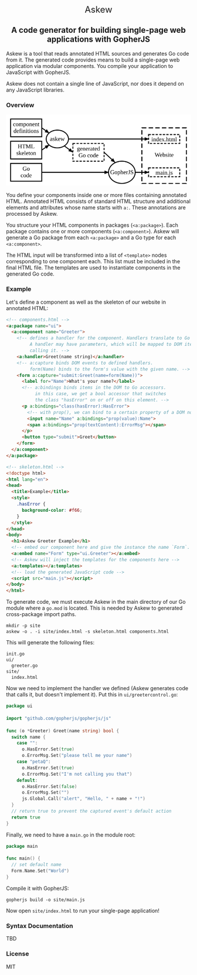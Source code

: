 <p align="center" style="font-size: x-large;">Askew</p>

<h2 align="center">A code generator for building single-page web applications with GopherJS</h2>

Askew is a tool that reads annotated HTML sources and generates Go code from it.
The generated code provides means to build a single-page web application via modular components.
You compile your application to JavaScript with GopherJS.

Askew does not contain a single line of JavaScript, nor does it depend on any JavaScript libraries.

### Overview

<img src="./pipeline.svg">

You define your components inside one or more files containing annotated HTML.
Annotated HTML consists of standard HTML structure and additional elements and attributes whose name starts with `a:`.
These annotations are processed by Askew.

You structure your HTML components in packages (`<a:package>`).
Each package contains one or more components (`<a:component>`).
Askew will generate a Go package from each `<a:package>` and a Go type for each `<a:component>`.

The HTML input will be transformed into a list of `<template>` nodes corresponding to one component each.
This list must be included in the final HTML file.
The templates are used to instantiate components in the generated Go code.

### Example

Let's define a component as well as the skeleton of our website in annotated HTML:

```html
<!-- components.html -->
<a:package name="ui">
  <a:component name="Greeter">
    <!-- defines a handler for the component. Handlers translate to Go methods.
         A handler may have parameters, which will be mapped to DOM items when
         calling it. -->
    <a:handler>Greet(name string)</a:handler>
    <!-- a:capture binds DOM events to defined handlers.
         form(Name) binds to the form's value with the given name. -->
    <form a:capture="submit:Greet(name=form(Name))">
      <label for="Name">What's your name?</label>
      <!-- a:bindings binds items in the DOM to Go accessors.
           in this case, we get a bool accessor that switches
           the class "hasError" on or off on this element. -->
      <p a:bindings="class(hasError):HasError">
        <!-- with prop(), we can bind to a certain property of a DOM node -->
        <input name="Name" a:bindings="prop(value):Name">
        <span a:bindings="prop(textContent):ErrorMsg"></span>
      </p>
      <button type="submit">Greet</button>
    </form>
  </a:component>
</a:package>
```

```html
<!-- skeleton.html -->
<!doctype html>
<html lang="en">
<head>
  <title>Example</title>
  <style>
    .hasError {
      background-color: #f66;
    }
  </style>
</head>
<body>
  <h1>Askew Greeter Example</h1>
  <!-- embed our component here and give the instance the name `Form`. -->
  <a:embed name="Form" type="ui.Greeter"></a:embed>
  <!-- Askew will inject the templates for the components here -->
  <a:templates></a:templates>
  <!-- load the generated JavaScript code -->
  <script src="main.js"></script>
</body>
</html>
```

To generate code, we must execute Askew in the main directory of our Go module where a `go.mod` is located.
This is needed by Askew to generated cross-package import paths.

    mkdir -p site
    askew -o . -i site/index.html -s skeleton.html components.html

This will generate the following files:

    init.go
    ui/
      greeter.go
    site/
      index.html

Now we need to implement the handler we defined (Askew generates code that calls it, but doesn't implement it).
Put this in `ui/greetercontrol.go`:

```go
package ui

import "github.com/gopherjs/gopherjs/js"

func (o *Greeter) Greet(name string) bool {
  switch name {
    case "":
      o.HasError.Set(true)
      o.ErrorMsg.Set("please tell me your name")
    case "petaQ":
      o.HasError.Set(true)
      o.ErrorMsg.Set("I'm not calling you that")
    default:
      o.HasError.Set(false)
      o.ErrorMsg.Set("")
      js.Global.Call("alert", "Hello, " + name + "!")
  }
  // return true to prevent the captured event's default action
  return true
}
```

Finally, we need to have a `main.go` in the module root:

```go
package main

func main() {
  // set default name
  Form.Name.Set("World")
}
```

Compile it with GopherJS:

    gopherjs build -o site/main.js

Now open `site/index.html` to run your single-page application!

### Syntax Documentation

TBD

### License

MIT